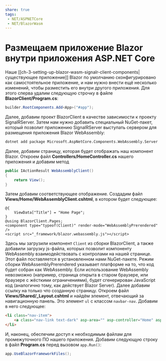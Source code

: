 ```yaml
---
share: true
tags:
 - NET/ASPNETCore
 - NET/BlazorWasm
---
```

# Размещаем приложение Blazor внутри приложения ASP.NET Core
Наше [[ch-3-setting-up-blazor-wasm-signalr-client-components|существующее приложение]] Blazor по умолчанию сконфигурировано как самостоятельное приложение, и нам нужно внести ещё несколько изменений, чтобы разместить его внутри другого приложения.  Для этого сперва удалим следующую строчку в файле **BlazorClient/Program.cs**:
```csharp
builder.RootComponents.Add<App>("#app");
```
Далее, добавим проект BlazorClient в качестве зависимости к проекту SignalRServer.
Затем нам нужно добавить специальный NuGet-пакет, который позволит приложению SignalRServer выступать сервером для размещения приложения Blazor WebAssembly:
```bash
dotnet add package Microsoft.AspNetCore.Components.WebAssembly.Server
```
Далее, добавим страницу, которая будет отображать наш компонент Blazor. Откроем файл **Controllers/HomeController.cs** нашего приложения и добавим метод
```csharp
public IActionResult WebAssemblyClient()
{
	return View();
}
```
Затем добавим соответствующее отображение. Создадим файл **Views/Home/WebAssemblyClient.cshtml**, в котором будет следующее:
```razor
@{
	ViewData["Title"] = "Home Page";
}
@using BlazorClient.Pages;
<component type="typeof(Client)" render-mode="WebAssemblyPrerendered" />
<script src="_framework/blazor.webassembly.js"></script>
```
Здесь мы загрузили компонент `Client` из сборки BlazorClient, а также добавили загрузку js-файла, которых позволит компоненту WebAssembly взаимодействовать с контролами на нашей странице. Этот файл поставляется в установленном нами NuGet-пакете. Режим сборки WebAssemblyPrerendered указывает платформе на то, что код будет собран как WebAssembly. Если использование WebAssembly невозможно (например, страница открыта в старом браузере, или браузере с жёсткими ограничениями), будет сгенерирован JavaScript код (аналогично тому, как действует Blazor Server).
Далее добавим ссылку на только что созданную страницу. Откроем файл **Views/Shared/\_Layout.cshtml** и найдём элемент, отвечающий за навигационную панель. Это элемент `ul` с классом `navbar-nav`. Добавим в него следующее:
```html
<li class="nav-item">
	<a class="nav-link text-dark" asp-area="" asp-controller="Home" asp-action="WebAssemblyClient">WebAssembly</a>
</li>
```
И, наконец, обеспечим доступ к необходимым файлам для промежуточного ПО нашего приложения. Добавим следующую строку в файл **Program.cs** перед вызовом `app.Run()`:
```csharp
app.UseBlazorFrameworkFiles();
```